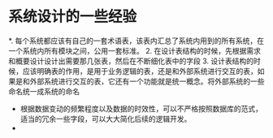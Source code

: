 # 系统设计的一些经验

*. 每个系统都应该有自己的一套术语表，该表内汇总了系统内用到的所有系统，在一个系统内所有模块之间，公用一套标准。 
2. 在设计表结构的时候，先根据需求和概要设计设计出需要那几张表，然后在不断细化表中的字段
3. 设计表结构的时候，应该明确表的作用，是用于业务逻辑的表，还是和外部系统进行交互的表，如果是和外部系统进行交互的表，它还有一个功能就是统一概念。将外部系统的一些命名统一成系统的命名
* 根据数据变动的频繁程度以及数据的时效性，可以不严格按照数据库的范式，适当的冗余一些字段，可以大大简化后续的逻辑开发。
* 
